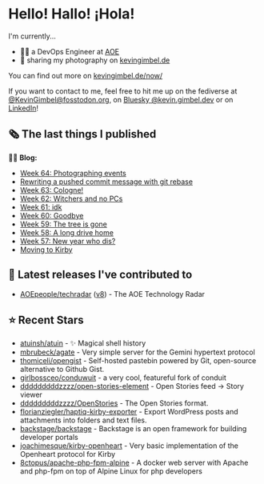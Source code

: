 # Hello! Hallo! ¡Hola!

I'm currently...
- 👨‍💻 a DevOps Engineer at [AOE](https://aoe.com)
- 📸 sharing my photography on [kevingimbel.de](https://kevingimbel.de/photography)

You can find out more on [kevingimbel.de/now/](https://kevingimbel.de/now/)

If you want to contact to me, feel free to hit me up on the fediverse at [@KevinGimbel@fosstodon.org](https://fosstodon.org/@KevinGimbel), on [Bluesky @kevin.gimbel.dev](https://bsky.app/profile/kevin.gimbel.dev) or on [LinkedIn](https://www.linkedin.com/in/kevingimbel/)!

## 🗞 The last things I published

🧑‍💻 **Blog:**

- [Week 64: Photographing events](https://kevingimbel.de/blog/week-64-photographing-events)
- [Rewriting a pushed commit message with git rebase](https://kevingimbel.de/blog/rewriting-a-pushed-commit-message-with-git-rebase)
- [Week 63: Cologne!](https://kevingimbel.de/blog/week-63-cologne)
- [Week 62: Witchers and no PCs](https://kevingimbel.de/blog/week-62-witchers-and-no-pcs)
- [Week 61: idk](https://kevingimbel.de/blog/week-61-idk)
- [Week 60: Goodbye](https://kevingimbel.de/blog/week-60-goodbye)
- [Week 59: The tree is gone](https://kevingimbel.de/blog/week-59)
- [Week 58: A long drive home](https://kevingimbel.de/blog/week-58-a-long-drive-home)
- [Week 57: New year who dis?](https://kevingimbel.de/blog/week-57-new-year-who-dis)
- [Moving to Kirby](https://kevingimbel.de/blog/moving-to-kirby)

## 🔭 Latest releases I've contributed to

- [AOEpeople/techradar](https://github.com/AOEpeople/techradar) ([v8](https://github.com/AOEpeople/techradar/releases/tag/v8)) - The AOE Technology Radar

## ⭐ Recent Stars

- [atuinsh/atuin](https://github.com/atuinsh/atuin) - ✨ Magical shell history
- [mbrubeck/agate](https://github.com/mbrubeck/agate) - Very simple server for the Gemini hypertext protocol
- [thomiceli/opengist](https://github.com/thomiceli/opengist) - Self-hosted pastebin powered by Git, open-source alternative to Github Gist.
- [girlbossceo/conduwuit](https://github.com/girlbossceo/conduwuit) - a very cool, featureful fork of conduit
- [dddddddddzzzz/open-stories-element](https://github.com/dddddddddzzzz/open-stories-element) - Open Stories feed → Story viewer
- [dddddddddzzzz/OpenStories](https://github.com/dddddddddzzzz/OpenStories) - The Open Stories format.
- [florianziegler/haptiq-kirby-exporter](https://github.com/florianziegler/haptiq-kirby-exporter) - Export WordPress posts and attachments into folders and text files.
- [backstage/backstage](https://github.com/backstage/backstage) - Backstage is an open framework for building developer portals
- [joachimesque/kirby-openheart](https://github.com/joachimesque/kirby-openheart) - Very basic implementation of the Openheart protocol for Kirby
- [8ctopus/apache-php-fpm-alpine](https://github.com/8ctopus/apache-php-fpm-alpine) - A docker web server with Apache and php-fpm on top of Alpine Linux for php developers

